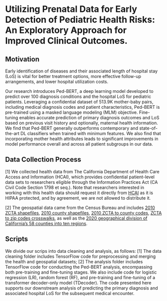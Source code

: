 # Utilizing Prenatal Data for Early Detection of Pediatric Health Risks: An Exploratory Approach for Improved Clinical Outcomes.

## Motivation
Early identification of diseases and their associated length of hospital stay (LoS) is vital for better treatment options, more effective follow-up arrangements, and lower hospital utilization costs. 

Our research introduces Ped-BERT, a deep learning model developed to predict over 100 diagnosis conditions and the hospital LoS for pediatric patients. Leveraging a confidential dataset of 513.9K mother-baby pairs, including medical diagnosis codes and patient characteristics, Ped-BERT is pre-trained using a masked language modeling (MLM) objective. Fine-tuning enables accurate prediction of primary diagnosis outcomes and LoS based on previous visit history and optionally, maternal health information. We find that Ped-BERT generally outperforms contemporary and state-of-the-art DL classifiers when trained with minimum features. We also find that incorporating mother health attributes leads to significant improvements in model performance overall and across all patient subgroups in our data. 

## Data Collection Process
[1] We collected health data from The California Department of Health Care Access and Information (HCAI), which provides confidential patient-level data sets to researchers eligible through the Information Practices Act (CA Civil Code Section 1798 et seq.). Note that researchers interested in working with this health data should request it directly from [HCAI](https://hcai.ca.gov/data-and-reports/research-data-request-information/) as it is HIPAA protected, and by agreement, we are not allowed to distribute it. 

[2] The geospatial data came from the Census Bureau and includes [2010 ZCTA shapefiles](https://www.census.gov/cgi-bin/geo/shapefiles/index.php?year=2010&layergroup=ZIP+Code+Tabulation+Areas_), [2010 county shapefiles](https://www.census.gov/cgi-bin/geo/shapefiles/index.php?year=2010&layergroup=Counties+%28and+equivalent%29), [2010 ZCTA to county codes](https://www.census.gov/programs-surveys/geography/technical-documentation/records-layout/2010-zcta-record-layout.html), [ZCTA to zip codes crosswalks](https://github.com/censusreporter/acs-aggregate/blob/master/crosswalks/zip_to_zcta/ZIP_ZCTA_README.md), as well as the [2020 geographical division of California’s 58 counties into ten regions](https://census.ca.gov/regions/). 

## Scripts
We divide our scrips into data cleaning and analysis, as follows: 
[1] The data cleaning folder includes TensorFlow code for preprocessing and merging the health and geospatial datasets;
[2] The analysis folder includes TensorFlow code for conducting the Ped-BERT analysis, encompassing both pre-training and fine-tuning stages. We also include code for logistic regression (LR), random forest (RF), and pre-training and fine-tuning of a transformer decoder-only model (TDecoder). The code presented here supports our downstream analysis of predicting the primary diagnosis and associated hospital LoS for the subsequent medical encounter.

